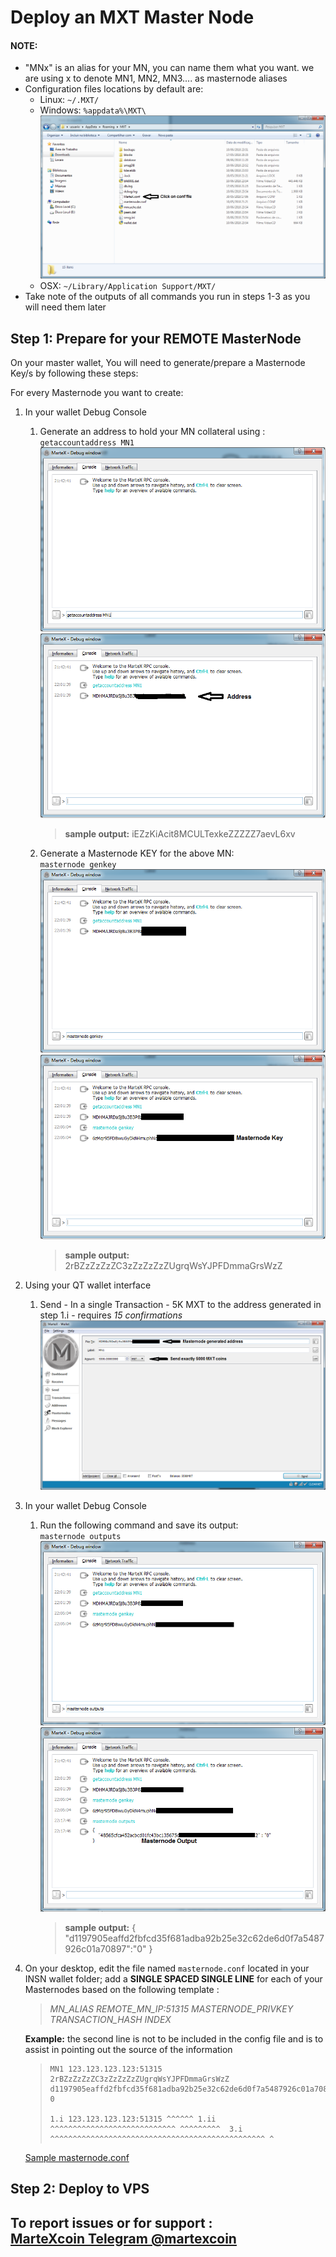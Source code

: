 # Deploy an MXT Master Node

#### NOTE: 

 + "MNx" is an alias for your MN, you can name them what you want. we are using x to denote MN1, MN2, MN3.... as masternode aliases
+ Configuration files locations by default are: 
   * Linux: `~/.MXT/` 
   * Windows: `%appdata%\MXT\` 
   ![Image of Windows_Roamin_folder](./mxt-mn/images/Roaming_Folder.png)
   * OSX: `~/Library/Application Support/MXT/`
+ Take note of the outputs of all commands you run in steps 1-3 as you will need them later
 
## Step 1: Prepare for your REMOTE MasterNode
On your master wallet, You will need to generate/prepare a Masternode Key/s by following these steps:

For every Masternode you want to create: 
1. In your wallet Debug Console
   1. Generate an address to hold your MN collateral using : <br> ` getaccountaddress MN1 `
       ![Image of getaccountaddress_in](./mxt-mn/images/Generate_MN_PubKey_I.png "Input")
       ![Image of getaccountaddress_out](./mxt-mn/images/Generate_MN_PubKey_O.png "Output")
       >**sample output:** iEZzKiAcit8MCULTexkeZZZZZ7aevL6xv
       
   2. Generate a Masternode KEY for the above MN:            <br> ` masternode genkey `
       ![Image of masternode_genkey_in](./mxt-mn/images/Generate_MN_Key_I.png "Input")
       ![Image of masternode_genkey_out](./mxt-mn/images/Generate_MN_Key_O.png "Output")
       >**sample output:** 2rBZzZzZzZC3zZzZzZzZUgrqWsYJPFDmmaGrsWzZ
       
2. Using your QT wallet interface
   1.  Send - In a single Transaction - 5K MXT to the address generated in step 1.i - requires *15 confirmations*
       ![Image of send_payment](./mxt-mn/images/MN_Collateral.png "Send Payment")
       
3. In your wallet Debug Console
   1.  Run the following command and save its output:<br> `masternode outputs` 
        ![Image of masternode_output_in](./mxt-mn/images/Masternode_Outputs_I.png "Input")
        ![Image of masternode_output_out](./mxt-mn/images/Masternode_Outputs_O.png "Output")
        >**sample output:** { "d1197905eaffd2fbfcd35f681adba92b25e32c62de6d0f7a5487926c01a70897":"0" }
        
4. On your desktop, edit the file named `masternode.conf` located in your INSN wallet folder; add a **SINGLE SPACED SINGLE LINE** for each of your Masternodes based on the following template : 
   >*MN_ALIAS REMOTE_MN_IP:51315 MASTERNODE_PRIVKEY TRANSACTION_HASH INDEX*
   
   **Example:** the second line is not to be included in the config file and is to assist in pointing out the source of the information
   ><pre><code>MN1 123.123.123.123:51315 2rBZzZzZzZC3zZzZzZzZUgrqWsYJPFDmmaGrsWzZ d1197905eaffd2fbfcd35f681adba92b25e32c62de6d0f7a5487926c01a70897 0<br>
   >1.i 123.123.123.123:51315 ^^^^^^ 1.ii ^^^^^^^^^^^^^^^^^^^^^^^^^^^^ ^^^^^^^^^  3.i  ^^^^^^^^^^^^^^^^^^^^^^^^^^^^^^^^^^^^^^^^^^^^^^^^ ^</code></pre>
   
   [Sample masternode.conf](./mxt-mn/blob/master/masternode.conf)
## Step 2: Deploy to VPS


## To report issues or for support : <br> [MarteXcoin Telegram @martexcoin](https://t.me/martexcoin)

